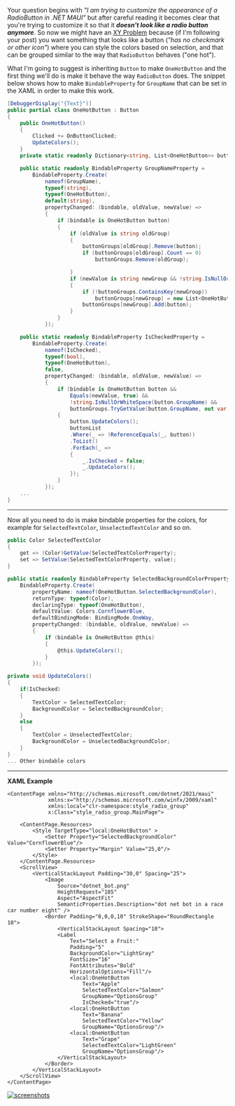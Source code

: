 Your question begins with _"I am trying to customize the appearance of a RadioButton in .NET MAUI"_ but after careful reading it becomes clear that you're trying to customize it so that it **_doesn't look like a radio button anymore_**. So now we might have an [XY Problem](https://meta.stackexchange.com/a/66378/1440945) because (if I'm following your post) you want something that looks like a button (_"has no checkmark or other icon"_) where you can style the colors based on selection, and that can be grouped similar to the way that `RadioButton` behaves ("one hot").

What I'm going to suggest is inheriting `Button` to make `OneHotButton` and the first thing we'll do is make it behave the way `RadioButton` does. The snippet below shows how to make `BindableProperty` for `GroupName` that can be set in the XAML in order to make this work.

~~~csharp
[DebuggerDisplay("{Text}")]
public partial class OneHotButton : Button
{
    public OneHotButton()
    {
        Clicked += OnButtonClicked;
        UpdateColors();
    }
    private static readonly Dictionary<string, List<OneHotButton>> buttonGroups = new();

    public static readonly BindableProperty GroupNameProperty =
        BindableProperty.Create(
            nameof(GroupName),
            typeof(string),
            typeof(OneHotButton),
            default(string),
            propertyChanged: (bindable, oldValue, newValue) =>
            {
                if (bindable is OneHotButton button)
                {
                    if (oldValue is string oldGroup)
                    {
                        buttonGroups[oldGroup].Remove(button);
                        if (buttonGroups[oldGroup].Count == 0)
                            buttonGroups.Remove(oldGroup);

                    }
                    if (newValue is string newGroup && !string.IsNullOrWhiteSpace(newGroup))
                    {
                        if (!buttonGroups.ContainsKey(newGroup))
                            buttonGroups[newGroup] = new List<OneHotButton>();
                        buttonGroups[newGroup].Add(button);
                    }
                }
            });

    public static readonly BindableProperty IsCheckedProperty =
        BindableProperty.Create(
            nameof(IsChecked),
            typeof(bool),
            typeof(OneHotButton),
            false,
            propertyChanged: (bindable, oldValue, newValue) =>
            {
                if (bindable is OneHotButton button &&
                    Equals(newValue, true) &&
                    !string.IsNullOrWhiteSpace(button.GroupName) &&
                    buttonGroups.TryGetValue(button.GroupName, out var buttonList))
                {
                    button.UpdateColors();
                    buttonList
                    .Where(_ => !ReferenceEquals(_, button))
                    .ToList()
                    .ForEach(_ =>
                    {
                        _.IsChecked = false;
                        _.UpdateColors();
                    });
                }
            });
    ...
}
~~~

___

Now all you need to do is make bindable properties for the colors, for example for `SelectedTextColor`, `UnselectedTextColor` and so on.

```csharp
public Color SelectedTextColor
{
    get => (Color)GetValue(SelectedTextColorProperty);
    set => SetValue(SelectedTextColorProperty, value);
}

public static readonly BindableProperty SelectedBackgroundColorProperty =
    BindableProperty.Create(
        propertyName: nameof(OneHotButton.SelectedBackgroundColor),
        returnType: typeof(Color),
        declaringType: typeof(OneHotButton),
        defaultValue: Colors.CornflowerBlue,
        defaultBindingMode: BindingMode.OneWay,
        propertyChanged: (bindable, oldValue, newValue) =>
        {
            if (bindable is OneHotButton @this)
            {
                @this.UpdateColors();
            }
        });

private void UpdateColors()
{
    if(IsChecked)
    {
        TextColor = SelectedTextColor;
        BackgroundColor = SelectedBackgroundColor;
    }
    else
    {
        TextColor = UnselectedTextColor;
        BackgroundColor = UnselectedBackgroundColor;
    }
}
... Other bindable colors
```
___

**XAML Example**

```xaml
<ContentPage xmlns="http://schemas.microsoft.com/dotnet/2021/maui"
             xmlns:x="http://schemas.microsoft.com/winfx/2009/xaml"
             xmlns:local="clr-namespace:style_radio_group"
             x:Class="style_radio_group.MainPage">

    <ContentPage.Resources>
        <Style TargetType="local:OneHotButton" >
            <Setter Property="SelectedBackgroundColor" Value="CornflowerBlue"/>
            <Setter Property="Margin" Value="25,0"/>
        </Style>
    </ContentPage.Resources>
    <ScrollView>
        <VerticalStackLayout Padding="30,0" Spacing="25">
            <Image 
                Source="dotnet_bot.png"
                HeightRequest="185"
                Aspect="AspectFit"
                SemanticProperties.Description="dot net bot in a race car number eight" />
            <Border Padding="0,0,0,10" StrokeShape="RoundRectangle 10">
                <VerticalStackLayout Spacing="10">
                <Label
                    Text="Select a Fruit:"
                    Padding="5"
                    BackgroundColor="LightGray"
                    FontSize="16"
                    FontAttributes="Bold"
                    HorizontalOptions="Fill"/>
                    <local:OneHotButton 
                        Text="Apple"
                        SelectedTextColor="Salmon"     
                        GroupName="OptionsGroup"
                        IsChecked="true"/>
                    <local:OneHotButton    
                        Text="Banana"
                        SelectedTextColor="Yellow"
                        GroupName="OptionsGroup"/>
                    <local:OneHotButton   
                        Text="Grape"
                        SelectedTextColor="LightGreen"
                        GroupName="OptionsGroup"/>
                </VerticalStackLayout>
            </Border>
        </VerticalStackLayout>
    </ScrollView>
</ContentPage>
```

[![screenshots][1]][1]


  [1]: https://i.sstatic.net/TU5S4OJj.png